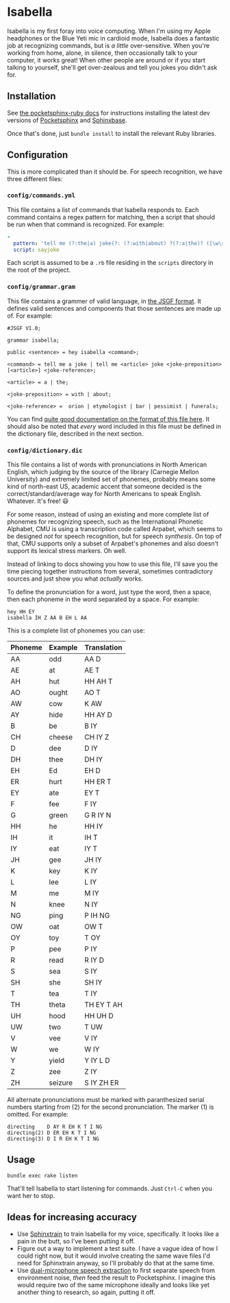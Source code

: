 # Isabella

Isabella is my first foray into voice computing. When I'm using my Apple headphones or the Blue Yeti mic in cardioid mode, Isabella does a fantastic job at recognizing commands, but is *a little* over-sensitive. When you're working from home, alone, in silence, then occasionally talk to your computer, it works great! When other people are around or if you start talking to yourself, she'll get over-zealous and tell you jokes you didn't ask for.

## Installation

See [the pocketsphinx-ruby docs](https://github.com/watsonbox/pocketsphinx-ruby#installation) for instructions installing the latest dev versions of [Pocketsphinx](https://github.com/cmusphinx/pocketsphinx) and [Sphinxbase](https://github.com/cmusphinx/sphinxbase).

Once that's done, just `bundle install` to install the relevant Ruby libraries.

## Configuration

This is more complicated than it should be. For speech recognition, we have three different files:

### `config/commands.yml`

This file contains a list of commands that Isabella responds to. Each command contains a regex pattern for matching, then a script that should be run when that command is recognized. For example:

``` yaml
-
  pattern: 'tell me (?:the|a) joke(?: (?:with|about) ?(?:a|the)? ([\w\s]+))?'
  script: sayjoke
```

Each script is assumed to be a `.rb` file residing in the `scripts` directory in the root of the project.

### `config/grammar.gram`

This file contains a grammer of valid language, in [the JSGF format](http://cmusphinx.sourceforge.net/doc/sphinx4/edu/cmu/sphinx/jsgf/JSGFGrammar.html). It defines valid sentences and components that those sentences are made up of. For example:

```
#JSGF V1.0;

grammar isabella;

public <sentence> = hey isabella <command>;

<command> = tell me a joke | tell me <article> joke <joke-preposition> [<article>] <joke-reference>;

<article> = a | the;

<joke-preposition> = with | about;

<joke-reference> =  orion | etymologist | bar | pessimist | funerals;
```

You can find [quite good documentation on the format of this file here](http://cmusphinx.sourceforge.net/doc/sphinx4/edu/cmu/sphinx/jsgf/JSGFGrammar.html). It should also be noted that *every* word included in this file must be defined in the dictionary file, described in the next section.

### `config/dictionary.dic`

This file contains a list of words with pronunciations in North American English, which judging by the source of the library (Carnegie Mellon University) and extremely limited set of phonemes, probably means some kind of north-east US, academic accent that someone decided is the correct/standard/average way for North Americans to speak English. Whatever. It's free! :smiley:

For some reason, instead of using an existing and more complete list of phonemes for recognizing speech, such as the International Phonetic Alphabet, CMU is using a transcription code called Arpabet, which seems to be designed *not* for speech recognition, but for speech *synthesis*. On top of that, CMU supports only a subset of Arpabet's phonemes and also doesn't support its lexical stress markers. Oh well.

Instead of linking to docs showing you how to use this file, I'll save you the time piecing together instructions from several, sometimes contradictory sources and just show you what *actually* works.

To define the pronunciation for a word, just type the word, then a space, then each phoneme in the word separated by a space. For example:

```
hey HH EY
isabella IH Z AA B EH L AA
```

This is a complete list of phonemes you can use:

| Phoneme | Example | Translation |
| ------- | ------- | ----------- |
| AA      | odd     | AA D        |
| AE      | at      | AE T        |
| AH      | hut     | HH AH T     |
| AO      | ought   | AO T        |
| AW      | cow     | K AW        |
| AY      | hide    | HH AY D     |
| B       | be      | B IY        |
| CH      | cheese  | CH IY Z     |
| D       | dee     | D IY        |
| DH      | thee    | DH IY       |
| EH      | Ed      | EH D        |
| ER      | hurt    | HH ER T     |
| EY      | ate     | EY T        |
| F       | fee     | F IY        |
| G       | green   | G R IY N    |
| HH      | he      | HH IY       |
| IH      | it      | IH T        |
| IY      | eat     | IY T        |
| JH      | gee     | JH IY       |
| K       | key     | K IY        |
| L       | lee     | L IY        |
| M       | me      | M IY        |
| N       | knee    | N IY        |
| NG      | ping    | P IH NG     |
| OW      | oat     | OW T        |
| OY      | toy     | T OY        |
| P       | pee     | P IY        |
| R       | read    | R IY D      |
| S       | sea     | S IY        |
| SH      | she     | SH IY       |
| T       | tea     | T IY        |
| TH      | theta   | TH EY T AH  |
| UH      | hood    | HH UH D     |
| UW      | two     | T UW        |
| V       | vee     | V IY        |
| W       | we      | W IY        |
| Y       | yield   | Y IY L D    |
| Z       | zee     | Z IY        |
| ZH      | seizure | S IY ZH ER  |

All alternate pronunciations must be marked with paranthesized serial numbers starting from (2) for the second pronunciation. The marker (1) is omitted. For example:

```
directing    D AY R EH K T I NG
directing(2) D ER EH K T I NG
directing(3) D I R EH K T I NG
```

## Usage

```
bundle exec rake listen
```

That'll tell Isabella to start listening for commands. Just `Ctrl-C` when you want her to stop.

## Ideas for increasing accuracy

- Use [Sphinxtrain](http://www.speech.cs.cmu.edu/sphinxman/scriptman1.html) to train Isabella for my voice, specifically. It looks like a pain in the butt, so I've been putting it off.
- Figure out a way to implement a test suite. I have a vague idea of how I could right now, but it would involve creating the same wave files I'd need for Sphinxtrain anyway, so I'll probably do that at the same time.
- Use [dual-microphone speech extraction](http://www.dsp.agh.edu.pl/_media/pl:05337185.pdf) to first separate speech from environment noise, *then* feed the result to Pocketsphinx. I imagine this would require two of the same microphone ideally and looks like yet another thing to research, so again, putting it off.
